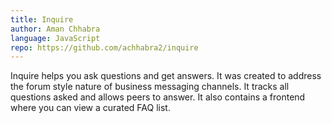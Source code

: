 ```yaml
---
title: Inquire
author: Aman Chhabra
language: JavaScript
repo: https://github.com/achhabra2/inquire
---
```


Inquire helps you ask questions and get answers. It was created to address the forum style nature of business messaging channels. It tracks all questions asked and allows peers to answer. It also contains a frontend where you can view a curated FAQ list.
